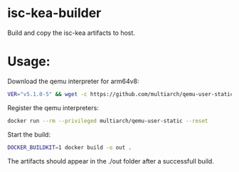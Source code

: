 # isc-kea-builder
Build and copy the isc-kea artifacts to host.

# Usage:
Download the qemu interpreter for arm64v8:
```bash
VER="v5.1.0-5" && wget -c https://github.com/multiarch/qemu-user-static/releases/download/${VER}/qemu-aarch64-static -P bin/
```
Register the qemu interpreters:
```bash
docker run --rm --privileged multiarch/qemu-user-static --reset

```
Start the build:
```bash
DOCKER_BUILDKIT=1 docker build -o out .

```

The artifacts should appear in the ./out folder after a successfull build.